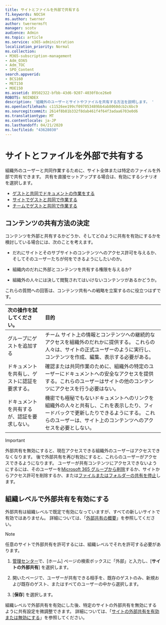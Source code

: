 ```yaml
---
title: サイトとファイルを外部で共有する
f1.keywords: NOCSH
ms.author: twerner
author: twernermsft
manager: scotv
audience: Admin
ms.topic: article
ms.service: o365-administration
localization_priority: Normal
ms.collection:
- M365-subscription-management
- Adm_O365
- Adm_TOC
- SPO_Content
search.appverid:
- BCS160
- MET150
- MOE150
ms.assetid: 89502322-bfbb-43d6-9207-4030f8ce26e0
ROBOTS: NOINDEX
description: '組織外のユーザーとサイトやファイルを共有する方法を説明します。 '
ms.openlocfilehash: c11526ee199cf097053489bb4ab8060dcb2c6bc9
ms.sourcegitcommit: 2614f8b81b332f8dab461f4f64f3adaa6703e0d6
ms.translationtype: MT
ms.contentlocale: ja-JP
ms.lasthandoff: 04/21/2020
ms.locfileid: "43628030"
---
```

# <a name="share-sites-and-files-externally"></a>サイトとファイルを外部で共有する

組織外のユーザーと共同作業するために、サイト全体または特定のファイルを外部で共有できます。 共有を直接セットアップする場合は、有効にするシナリオを選択します。

- [ゲストと共同でドキュメントの作業をする](../../solutions/collaborate-on-documents.md)
- [サイトでゲストと共同で作業する](../../solutions/collaborate-in-site.md)
- [チームでゲストと共同で作業する](../../solutions/collaborate-as-team.md)
  
## <a name="deciding-how-to-share-your-content"></a>コンテンツの共有方法の決定

コンテンツを外部と共有するかどうか、そしてどのように共有を有効にするかを検討している場合には、次のことを考えます。
  
- だれにサイトとそのサブサイトのコンテンツへのアクセス許可を与えるか、そしてそのユーザーたちが何をできるようにしたいのか。
    
- 組織内のだれに外部とコンテンツを共有する権限を与えるか? 
    
- 組織外の人々には決して閲覧されてはいけないコンテンツがあるかどうか。
    
これらの質問への回答は、コンテンツ共有への戦略を立案するのに役立つはずです。
  
|**次の操作を試してください。**|**目的**|
|:-----|:-----|
|グループにゲストを追加する  <br/> |チーム サイト上の情報とコンテンツへの継続的なアクセスを組織外のだれかに提供する。 これらの人々は、サイトの正式ユーザーのように実行し、コンテンツを作成、編集、表示する必要がある。  <br/> |
|ドキュメントを共有し、ゲストに認証を要求する。  <br/> |確認または共同作業のために、組織外の特定のユーザーにドキュメントへの安全なアクセスを提供する。これらのユーザーはサイトの他のコンテンツにアクセスを行う必要はない。  <br/> |
|ドキュメントを共有するが、認証を要求しない。  <br/> |機密でも極秘でもないドキュメントへのリンクを組織外の人々と共有し、これを表示したり、フィードバックで更新したりできるようにする。 これらのユーザーは、サイト上のコンテンツへのアクセスを必要としない。  <br/> |
   
> [!IMPORTANT]
> 外部共有を無効にすると、現在アクセスできる組織外のユーザーはアクセスできなくなります。 後で外部共有を再び有効にすると、これらのユーザーがアクセスできるようになります。 ユーザーが共有コンテンツにアクセスできないようにするには、そのユーザーを[Microsoft 365 グループから削除](/office365/admin/create-groups/add-or-remove-members-from-groups)するか、サイトからアクセス許可を削除するか、または[ファイルまたはフォルダーの共有を停止](https://support.office.com/article/0a36470f-d7fe-40a0-bd74-0ac6c1e13323)します。 
  
## <a name="enable-external-sharing-at-the-organization-level"></a>組織レベルで外部共有を有効にする

外部共有は組織レベルで既定で有効になっていますが、すべての新しいサイトで有効ではありません。 詳細については、「[外部共有の概要](/sharepoint/external-sharing-overview)」を参照してください。 

> [!NOTE]
>  任意のサイトで外部共有を許可するには、組織レベルでそれを許可する必要があります。 
  
1. [管理センター](https://go.microsoft.com/fwlink/p/?linkid=2024339)で、[ホーム] ページの検索ボックスに「外部」と入力し、[**サイトの外部共有**] を選択します。
  
2. 開いたページで、ユーザーが共有できる相手を、既存のゲストのみ、新規および既存のゲスト、またはすべてのユーザーの中から選択します。 
    
3. [**保存**] を選択します。
    
組織レベルで外部共有を有効にした後、特定のサイトの外部共有を無効にするように共有設定を微調整できます。 詳細については、「[サイトの外部共有を有効または無効にする](/sharepoint/change-external-sharing-site)」を参照してください。
  

  

    

